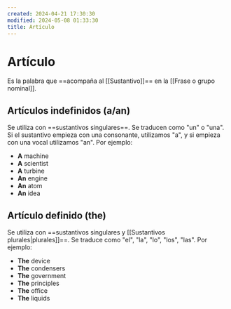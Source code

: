 ```yaml
---
created: 2024-04-21 17:30:30
modified: 2024-05-08 01:33:30
title: Artículo
---
```


# Artículo

Es la palabra que ==acompaña al [[Sustantivo]]== en la [[Frase o grupo nominal]].

## Artículos indefinidos (a/an)

Se utiliza con ==sustantivos singulares==. Se traducen como "un" o "una". Si el sustantivo empieza con una consonante, utilizamos "a", y si empieza con una vocal utilizamos "an". Por ejemplo:

- **A** machine
- **A** scientist
- **A** turbine
- **An** engine
- **An** atom
- **An** idea

## Artículo definido (the)

Se utiliza con ==sustantivos singulares y [[Sustantivos plurales|plurales]]==. Se traduce como "el", "la", "lo", "los", "las". Por ejemplo:

- **The** device
- **The** condensers
- **The** government
- **The** principles
- **The** office
- **The** liquids
